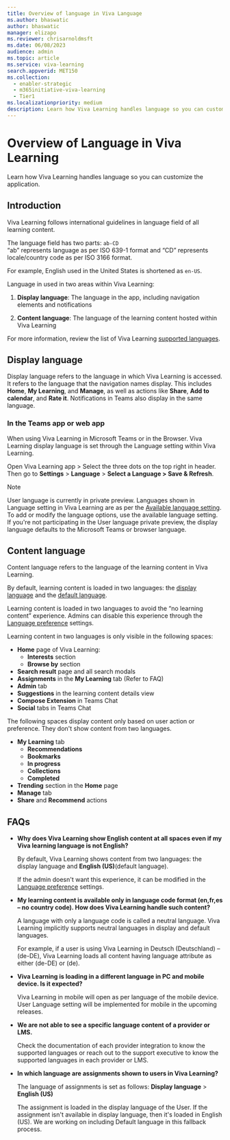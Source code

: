 ```yaml
---
title: Overview of language in Viva Language 
ms.author: bhaswatic
author: bhaswatic
manager: elizapo
ms.reviewer: chrisarnoldmsft
ms.date: 06/08/2023
audience: admin
ms.topic: article
ms.service: viva-learning
search.appverid: MET150
ms.collection:
  - enabler-strategic
  - m365initiative-viva-learning
  - Tier1
ms.localizationpriority: medium
description: Learn how Viva Learning handles language so you can customize the application.
---
```


# Overview of Language in Viva Learning

Learn how Viva Learning handles language so you can customize the application.

## Introduction

Viva Learning follows international guidelines in language field of all learning content.

The language field has two parts: `ab-CD`  
“ab” represents language as per ISO 639-1 format and “CD” represents locale/country code as per ISO 3166 format.

For example, English used in the United States is shortened as `en-US`.

Language in used in two areas within Viva Learning:

1. **Display language**: The language in the app, including navigation elements and notifications

2. **Content language**: The language of the learning content hosted within Viva Learning

For more information, review the list of Viva Learning [supported languages](/viva/learning/viva-learning-supported-languages).


## Display language

Display language refers to the language in which Viva Learning is accessed. It refers to the language that the navigation names display. This includes **Home**, **My Learning**, and **Manage**, as well as actions like **Share**, **Add to calendar**, and **Rate it**. Notifications in Teams also display in the same language. 

### In the Teams app or web app

When using Viva Learning in Microsoft Teams or in the Browser. Viva Learning display language is set through the Language setting within Viva Learning.

Open Viva Learning app > Select the three dots on the top right in header. Then go to **Settings** > **Language** > **Select a Language > Save & Refresh**. 

> [!NOTE]
> User language is currently in private preview. Languages shown in Language setting in Viva Learning are as per the [Available language setting](/viva/learning/language-preferences/#available-languages). To add or modify the language options, use the available language setting. 
> If you're not participating in the User language private preview, the display language defaults to the Microsoft Teams or browser language.
## Content language

Content language refers to the language of the learning content in Viva Learning.

By default, learning content is loaded in two languages: the [display language](#display-language) and the [default language](/viva/learning/language-preferences/#Default-language).

Learning content is loaded in two languages to avoid the “no learning content” experience. Admins can disable this experience through the [Language preference](/viva/learning/language-preferences/#displaying-content-in-default-and-user-selected-languages) settings.

Learning content in two languages is only visible in the following spaces:

- **Home** page of Viva Learning:
  - **Interests** section
  - **Browse by** section
- **Search result** page and all search modals
- **Assignments** in the **My Learning** tab (Refer to FAQ)
- **Admin** tab
- **Suggestions** in the learning content details view
- **Compose Extension** in Teams Chat
- **Social** tabs in Teams Chat

The following spaces display content only based on user action or preference. They don't show content from two languages.

- **My Learning** tab
  - **Recommendations**
  - **Bookmarks**
  - **In progress**
  - **Collections**
  - **Completed**
- **Trending** section in the **Home** page
- **Manage** tab
- **Share** and **Recommend** actions

## FAQs

- **Why does Viva Learning show English content at all spaces even if my Viva learning language is not English?**

    By default, Viva Learning shows content from two languages: the display language and **English (US)**(default language).

    If the admin doesn't want this experience, it can be modified in the [Language preference](/viva/learning/language-preferences/#Displaying-content-in-default-and-user-selected-languages) settings.

- **My learning content is available only in language code format (en,fr,es – no country code). How does Viva Learning handle such content?**

    A language with only a language code is called a neutral language. Viva Learning implicitly supports neutral languages in display and default languages.

    For example, if a user is using Viva Learning in Deutsch (Deutschland) – (de-DE), Viva Learning loads all content having language attribute as either (de-DE) or (de).
    
 - **Viva Learning is loading in a different language in PC and mobile device. Is it expected?**
 
    Viva Learning in mobile will open as per language of the mobile device. User Language setting will be implemented for mobile in the upcoming releases.

 - **We are not able to see a specific language content of a provider or LMS.**
    
    Check the documentation of each provider integration to know the supported languages or reach out to the support executive to know the supported languages in each provider or LMS.

- **In which language are assignments shown to users in Viva Learning?**

    The language of assignments is set as follows: **Display language** > **English (US)**

    The assignment is loaded in the display language of the User. If the assignment isn't available in display language, then it's loaded in English (US).  We are working on including Default language in this fallback process. 


